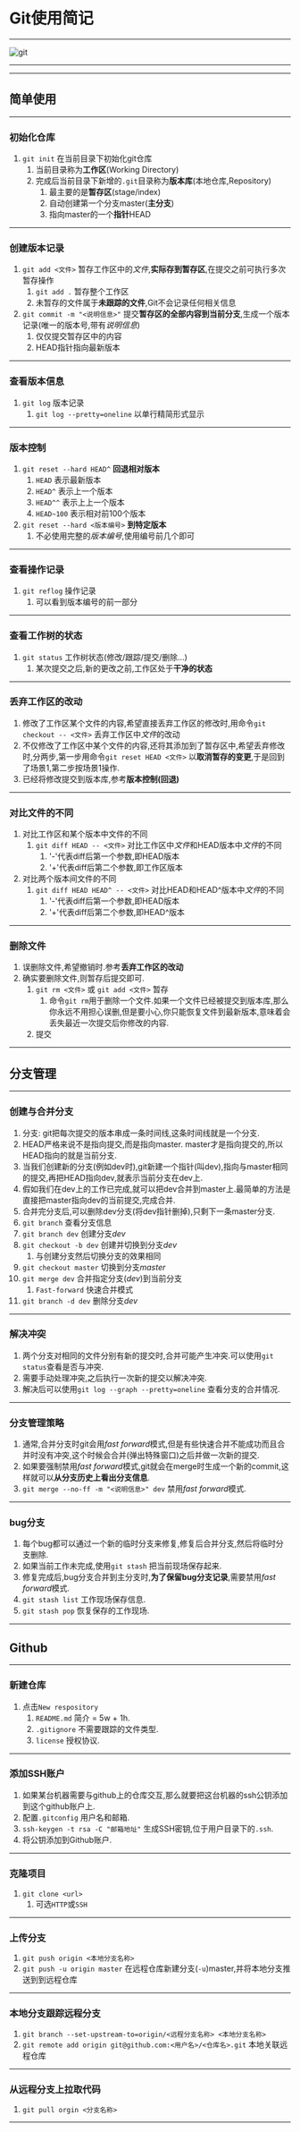 # Git使用简记

---

![git](./images/git.png "git")

---
---

## 简单使用

---

### 初始化仓库

1. `git init` 在当前目录下初始化git仓库
   1. 当前目录称为**工作区**(Working Directory)
   2. 完成后当前目录下新增的`.git`目录称为**版本库**(本地仓库,Repository)
      1. 最主要的是**暂存区**(stage/index)
      2. 自动创建第一个分支master(**主分支**)
      3. 指向master的一个**指针**HEAD

---

### 创建版本记录

1. `git add <文件>` 暂存工作区中的*文件*,**实际存到暂存区**,在提交之前可执行多次暂存操作
   1. `git add .` 暂存整个工作区
   2. 未暂存的文件属于**未跟踪的文件**,Git不会记录任何相关信息
2. `git commit -m "<说明信息>"` 提交**暂存区的全部内容到当前分支**,生成一个版本记录(唯一的版本号,带有*说明信息*)
   1. 仅仅提交暂存区中的内容
   2. HEAD指针指向最新版本

---

### 查看版本信息

1. `git log` 版本记录
   1. `git log --pretty=oneline` 以单行精简形式显示

---

### 版本控制

1. `git reset --hard HEAD^` **回退相对版本**
   1. `HEAD` 表示最新版本
   2. `HEAD^` 表示上一个版本
   3. `HEAD^^` 表示上上一个版本
   4. `HEAD~100` 表示相对前100个版本
2. `git reset --hard <版本编号>` **到特定版本**
   1. 不必使用完整的*版本编号*,使用编号前几个即可

---

### 查看操作记录

1. `git reflog` 操作记录
   1. 可以看到版本编号的前一部分

---

### 查看工作树的状态

1. `git status` 工作树状态(修改/跟踪/提交/删除...)
   1. 某次提交之后,新的更改之前,工作区处于**干净的状态**

---

### 丢弃工作区的改动

1. 修改了工作区某个文件的内容,希望直接丢弃工作区的修改时,用命令`git checkout -- <文件>` 丢弃工作区中*文件*的改动
2. 不仅修改了工作区中某个文件的内容,还将其添加到了暂存区中,希望丢弃修改时,分两步,第一步用命令`git reset HEAD <文件>` 以**取消暂存的变更**,于是回到了场景1,第二步按场景1操作.
3. 已经将修改提交到版本库,参考**版本控制(回退)**

---

### 对比文件的不同

1. 对比工作区和某个版本中文件的不同
   1. `git diff HEAD -- <文件>` 对比工作区中*文件*和HEAD版本中*文件*的不同
      1. '-'代表diff后第一个参数,即HEAD版本
      2. '+'代表diff后第二个参数,即工作区版本
2. 对比两个版本间文件的不同
   1. `git diff HEAD HEAD^ -- <文件>` 对比HEAD和HEAD^版本中*文件*的不同
      1. '-'代表diff后第一个参数,即HEAD版本
      2. '+'代表diff后第二个参数,即HEAD^版本

---

### 删除文件

1. 误删除文件,希望撤销时.参考**丢弃工作区的改动**
2. 确实要删除文件,则暂存后提交即可.
   1. `git rm <文件>` 或 `git add <文件>` 暂存
      1. 命令`git rm`用于删除一个文件.如果一个文件已经被提交到版本库,那么你永远不用担心误删,但是要小心,你只能恢复文件到最新版本,意味着会丢失最近一次提交后你修改的内容.
   2. 提交

---

## 分支管理

---

### 创建与合并分支

1. 分支: git把每次提交的版本串成一条时间线,这条时间线就是一个分支.
2. HEAD严格来说不是指向提交,而是指向master. master才是指向提交的,所以HEAD指向的就是当前分支.
3. 当我们创建新的分支(例如dev时),git新建一个指针(叫dev),指向与master相同的提交,再把HEAD指向dev,就表示当前分支在dev上.
4. 假如我们在dev上的工作已完成,就可以把dev合并到master上.最简单的方法是直接把master指向dev的当前提交,完成合并.
5. 合并完分支后,可以删除dev分支(将dev指针删掉),只剩下一条master分支.
6. `git branch` 查看分支信息
7. `git branch dev` 创建分支*dev*
8. `git checkout -b dev` 创建并切换到分支*dev*
   1. 与创建分支然后切换分支的效果相同
9. `git checkout master` 切换到分支*master*
10. `git merge dev` 合并指定分支(*dev*)到当前分支
    1. `Fast-forward` 快速合并模式
11. `git branch -d dev` 删除分支*dev*

---

### 解决冲突

1. 两个分支对相同的文件分别有新的提交时,合并可能产生冲突.可以使用`git status`查看是否与冲突.
2. 需要手动处理冲突,之后执行一次新的提交以解决冲突.
3. 解决后可以使用`git log --graph --pretty=oneline` 查看分支的合并情况.

---

### 分支管理策略

1. 通常,合并分支时git会用*fast forward*模式,但是有些快速合并不能成功而且合并时没有冲突,这个时候会合并(弹出特殊窗口)之后并做一次新的提交.
2. 如果要强制禁用*fast forward*模式,git就会在merge时生成一个新的commit,这样就可以**从分支历史上看出分支信息**.
3. `git merge --no-ff -m "<说明信息>" dev` 禁用*fast forward*模式.

---

### bug分支

1. 每个bug都可以通过一个新的临时分支来修复,修复后合并分支,然后将临时分支删除.
2. 如果当前工作未完成,使用`git stash` 把当前现场保存起来.
3. 修复完成后,bug分支合并到主分支时,**为了保留bug分支记录**,需要禁用*fast forward*模式.
4. `git stash list` 工作现场保存信息.
5. `git stash pop` 恢复保存的工作现场.

---

## Github

---

### 新建仓库

1. 点击`New respository`
   1. `README.md` 简介 = 5w + 1h.
   2. `.gitignore` 不需要跟踪的文件类型.
   3. `license` 授权协议.

---

### 添加SSH账户

1. 如果某台机器需要与github上的仓库交互,那么就要把这台机器的ssh公钥添加到这个github账户上.
2. 配置`.gitconfig` 用户名和邮箱.
3. `ssh-keygen -t rsa -C "邮箱地址"` 生成SSH密钥,位于用户目录下的`.ssh`.
4. 将公钥添加到Github账户.

---

### 克隆项目

1. `git clone <url>`
   1. 可选`HTTP`或`SSH`

---

### 上传分支

1. `git push origin <本地分支名称>`
2. `git push -u origin master` 在远程仓库新建分支(`-u`)master,并将本地分支推送到到远程仓库

---

### 本地分支跟踪远程分支

1. `git branch --set-upstream-to=origin/<远程分支名称> <本地分支名称>`
2. `git remote add origin git@github.com:<用户名>/<仓库名>.git` 本地关联远程仓库

---

### 从远程分支上拉取代码

1. `git pull orgin <分支名称>`

---